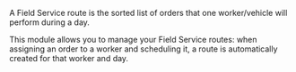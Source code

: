 A Field Service route is the sorted list of orders that one
worker/vehicle will perform during a day.

This module allows you to manage your Field Service routes: when
assigning an order to a worker and scheduling it, a route is
automatically created for that worker and day.
